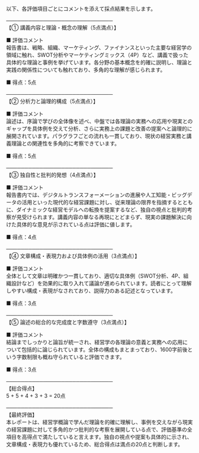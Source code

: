 以下、各評価項目ごとにコメントを添えて採点結果を示します。

─────────────────────────────  
【① 講義内容と理論・概念の理解（5点満点）】

■ 評価コメント  
報告書は、戦略、組織、マーケティング、ファイナンスといった主要な経営学の領域に触れ、SWOT分析やマーケティングミックス（4P）など、講義で扱った具体的な理論と事例を挙げています。各分野の基本概念を的確に説明し、理論と実践の関係性についても触れており、多角的な理解が感じられます。

■ 得点：5点

─────────────────────────────  
【② 分析力と論理的構成（5点満点）】

■ 評価コメント  
論述は、序論で学びの全体像を述べ、中盤では各理論の実務への応用や現実とのギャップを具体例を交えて分析、さらに実務上の課題と改善の提案へと論理的に展開されています。パラグラフごとの流れも一貫しており、現状の経営実務と講義理論との関連性を多角的に考察できています。

■ 得点：5点

─────────────────────────────  
【③ 独自性と批判的発想（4点満点）】

■ 評価コメント  
報告書内では、デジタルトランスフォーメーションの進展や人工知能・ビッグデータの活用といった現代的な経営課題に対し、従来理論の限界を指摘するとともに、ダイナミックな経営モデルへの転換を提案するなど、独自の視点と批判的考察が見受けられます。講義内容の単なる再現にとどまらず、現実の課題解決に向けた具体的な意見が示されている点は評価に値します。

■ 得点：4点

─────────────────────────────  
【④ 文章構成・表現力および具体例の活用（3点満点）】

■ 評価コメント  
全体として文章は明確かつ一貫しており、適切な具体例（SWOT分析、4P、組織設計など）を効果的に取り入れて議論が進められています。読者にとって理解しやすい構成・表現がなされており、説得力のある記述となっています。

■ 得点：3点

─────────────────────────────  
【⑤ 論述の総合的な完成度と字数遵守（3点満点）】

■ 評価コメント  
結論までしっかりと論旨が統一され、経営学の各理論の意義と実務への応用について包括的に論じられています。全体の構成もまとまっており、1600字前後という字数制限も概ね守られていると評価できます。

■ 得点：3点

─────────────────────────────  
【総合得点】  
5 + 5 + 4 + 3 + 3 = 20点

─────────────────────────────  
【最終評価】  
本レポートは、経営学概論で学んだ理論を的確に理解し、事例を交えながら現実の経営課題に対して多角的かつ批判的な考察を展開している点で、評価基準の全項目を高得点で満たしていると言えます。独自の視点や提案も具体的に示され、文章構成・表現力も優れているため、総合得点は満点の20点と判断します。